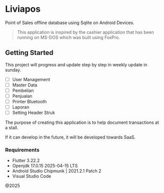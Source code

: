 # Liviapos

Point of Sales offline database using Sqlite on Android Devices.

> This application is inspired by the cashier application that has been
> running on MS-DOS which was built using FoxPro.

## Getting Started

This project will progress and update step by step in weekly update in sunday.

- [ ] User Management
- [ ] Master Data
- [ ] Pembelian
- [ ] Penjualan
- [ ] Printer Bluetooth
- [ ] Laporan
- [ ] Setting Header Struk

The purpose of creating this application is to help document transactions at a stall.

If it can develop in the future, it will be developed towards SaaS.

### Requirements

- Flutter 3.22.2
- Openjdk 17.0.15 2025-04-15 LTS
- Android Studio Chipmunk | 2021.2.1 Patch 2
- Visual Studio Code

@2025
